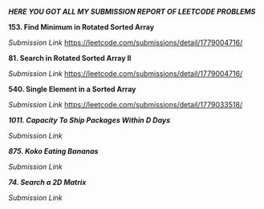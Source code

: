 ***HERE YOU GOT ALL MY SUBMISSION REPORT OF LEETCODE PROBLEMS***

**153. Find Minimum in Rotated Sorted Array**

*Submission Link*
https://leetcode.com/submissions/detail/1779004716/



**81. Search in Rotated Sorted Array II**

*Submission Link*
https://leetcode.com/submissions/detail/1779004716/



**540. Single Element in a Sorted Array**

*Submission Link*
https://leetcode.com/submissions/detail/1779033518/



***1011. Capacity To Ship Packages Within D Days***

*Submission Link*


***875. Koko Eating Bananas***

*Submission Link*



***74. Search a 2D Matrix***

*Submission Link*
